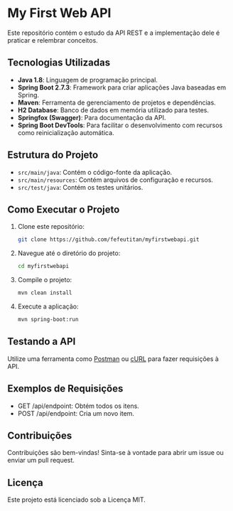 # My First Web API

Este repositório contém o estudo da API REST e a implementação dele é praticar e relembrar conceitos.

## Tecnologias Utilizadas

- **Java 1.8**: Linguagem de programação principal.
- **Spring Boot 2.7.3**: Framework para criar aplicações Java baseadas em Spring.
- **Maven**: Ferramenta de gerenciamento de projetos e dependências.
- **H2 Database**: Banco de dados em memória utilizado para testes.
- **Springfox (Swagger)**: Para documentação da API.
- **Spring Boot DevTools**: Para facilitar o desenvolvimento com recursos como reinicialização automática.

## Estrutura do Projeto

- `src/main/java`: Contém o código-fonte da aplicação.
- `src/main/resources`: Contém arquivos de configuração e recursos.
- `src/test/java`: Contém os testes unitários.

## Como Executar o Projeto

1. Clone este repositório:
   ```bash
   git clone https://github.com/fefeutitan/myfirstwebapi.git
   
2. Navegue até o diretório do projeto:
   ```bash
   cd myfirstwebapi

3. Compile o projeto:
   ```bash
   mvn clean install

4. Execute a aplicação:
   ```bash
   mvn spring-boot:run

## Testando a API
Utilize uma ferramenta como [Postman](https://www.postman.com/) ou [cURL](https://curl.se/) para fazer requisições à API.

## Exemplos de Requisições
- GET /api/endpoint: Obtém todos os itens.
- POST /api/endpoint: Cria um novo item.

## Contribuições
Contribuições são bem-vindas! Sinta-se à vontade para abrir um issue ou enviar um pull request.

## Licença
Este projeto está licenciado sob a Licença MIT.
